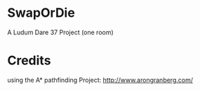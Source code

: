# SwapOrDie
A Ludum Dare 37 Project (one room)

# Credits
using the A* pathfinding Project: http://www.arongranberg.com/

